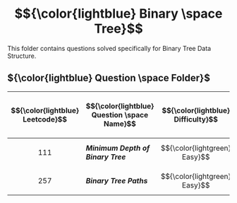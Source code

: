 # $${\color{lightblue} Binary \space Tree}$$

This folder contains questions solved specifically for Binary Tree Data Structure.

## ${\color{lightblue} Question \space Folder}$

| $${\color{lightblue} Leetcode}$$ | $${\color{lightblue} Question \space Name}$$ | $${\color{lightblue} Difficulty}$$ | $${\color{lightblue} Links}$$ | $${\color{lightblue} Hints}$$ | $${\color{lightblue} Binary \space Tree \space Concepts}$$ |
|-|-|-|-|-|-|
| $${111}$$ | ***Minimum Depth of Binary Tree*** | $${\color{lightgreen} Easy}$$ | [Problem111](https://leetcode.com/problems/minimum-depth-of-binary-tree/description/) | [Hints](https://leetcode.com/problems/minimum-depth-of-binary-tree/solutions/4474966/finding-the-minimum-path-simplified/) | ***DFS, Two Path Recursion, Boolean Tree*** |
| $${257}$$ | ***Binary Tree Paths*** | $${\color{lightgreen} Easy}$$ | [Problem257](https://leetcode.com/problems/binary-tree-paths/description/) | [Hints](https://leetcode.com/problems/binary-tree-paths/solutions/4474543/binary-tree-paths-java/) | ***DFS, Stack*** |


